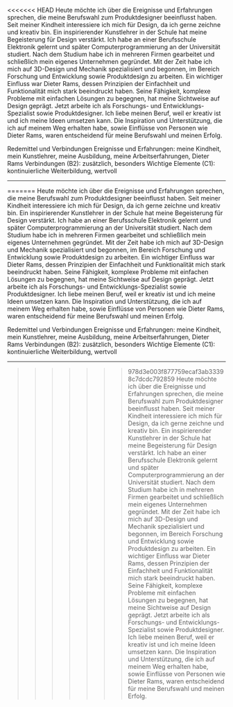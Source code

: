 <<<<<<< HEAD
Heute möchte ich über die Ereignisse und Erfahrungen sprechen, die meine Berufswahl zum Produktdesigner beeinflusst haben.
Seit meiner Kindheit interessiere ich mich für Design, da ich gerne zeichne und kreativ bin. Ein inspirierender Kunstlehrer in der Schule hat meine Begeisterung für Design verstärkt.
Ich habe an einer Berufsschule Elektronik gelernt und später Computerprogrammierung an der Universität studiert. Nach dem Studium habe ich in mehreren Firmen gearbeitet und schließlich mein eigenes Unternehmen gegründet. Mit der Zeit habe ich mich auf 3D-Design und Mechanik spezialisiert und begonnen, im Bereich Forschung und Entwicklung sowie Produktdesign zu arbeiten.
Ein wichtiger Einfluss war Dieter Rams, dessen Prinzipien der Einfachheit und Funktionalität mich stark beeindruckt haben. Seine Fähigkeit, komplexe Probleme mit einfachen Lösungen zu begegnen, hat meine Sichtweise auf Design geprägt.
Jetzt arbeite ich als Forschungs- und Entwicklungs-Spezialist sowie Produktdesigner. Ich liebe meinen Beruf, weil er kreativ ist und ich meine Ideen umsetzen kann. Die Inspiration und Unterstützung, die ich auf meinem Weg erhalten habe, sowie Einflüsse von Personen wie Dieter Rams, waren entscheidend für meine Berufswahl und meinen Erfolg.


Redemittel und Verbindungen
Ereignisse und Erfahrungen: meine Kindheit, mein Kunstlehrer, meine Ausbildung, meine Arbeitserfahrungen, Dieter Rams
Verbindungen (B2): zusätzlich, besonders
Wichtige Elemente (C1): kontinuierliche Weiterbildung, wertvoll

-------
=======
Heute möchte ich über die Ereignisse und Erfahrungen sprechen, die meine Berufswahl zum Produktdesigner beeinflusst haben.
Seit meiner Kindheit interessiere ich mich für Design, da ich gerne zeichne und kreativ bin. Ein inspirierender Kunstlehrer in der Schule hat meine Begeisterung für Design verstärkt.
Ich habe an einer Berufsschule Elektronik gelernt und später Computerprogrammierung an der Universität studiert. Nach dem Studium habe ich in mehreren Firmen gearbeitet und schließlich mein eigenes Unternehmen gegründet. Mit der Zeit habe ich mich auf 3D-Design und Mechanik spezialisiert und begonnen, im Bereich Forschung und Entwicklung sowie Produktdesign zu arbeiten.
Ein wichtiger Einfluss war Dieter Rams, dessen Prinzipien der Einfachheit und Funktionalität mich stark beeindruckt haben. Seine Fähigkeit, komplexe Probleme mit einfachen Lösungen zu begegnen, hat meine Sichtweise auf Design geprägt.
Jetzt arbeite ich als Forschungs- und Entwicklungs-Spezialist sowie Produktdesigner. Ich liebe meinen Beruf, weil er kreativ ist und ich meine Ideen umsetzen kann. Die Inspiration und Unterstützung, die ich auf meinem Weg erhalten habe, sowie Einflüsse von Personen wie Dieter Rams, waren entscheidend für meine Berufswahl und meinen Erfolg.


Redemittel und Verbindungen
Ereignisse und Erfahrungen: meine Kindheit, mein Kunstlehrer, meine Ausbildung, meine Arbeitserfahrungen, Dieter Rams
Verbindungen (B2): zusätzlich, besonders
Wichtige Elemente (C1): kontinuierliche Weiterbildung, wertvoll

-------
>>>>>>> 978d3e003f877759ecaf3ab33398c7dcdc792859
Heute möchte ich über die Ereignisse und Erfahrungen sprechen, die meine Berufswahl zum Produktdesigner beeinflusst haben.<break time="2.0s" /> 
Seit meiner Kindheit interessiere ich mich für Design, da ich gerne zeichne und kreativ bin.<break time="2.0s" /> 
  Ein inspirierender Kunstlehrer in der Schule hat meine Begeisterung für Design verstärkt.<break time="2.0s" /> 
Ich habe an einer Berufsschule Elektronik gelernt und später Computerprogrammierung an der Universität studiert.<break time="2.0s" /> 
  Nach dem Studium habe ich in mehreren Firmen gearbeitet und schließlich mein eigenes Unternehmen gegründet.<break time="2.0s" /> 
  Mit der Zeit habe ich mich auf 3D-Design und Mechanik spezialisiert und begonnen, im Bereich Forschung und Entwicklung sowie Produktdesign zu arbeiten.<break time="2.0s" /> 
Ein wichtiger Einfluss war Dieter Rams, dessen Prinzipien der Einfachheit und Funktionalität mich stark beeindruckt haben.<break time="2.0s" /> 
  Seine Fähigkeit, komplexe Probleme mit einfachen Lösungen zu begegnen, hat meine Sichtweise auf Design geprägt.<break time="2.0s" /> 
Jetzt arbeite ich als Forschungs- und Entwicklungs-Spezialist sowie Produktdesigner.<break time="2.0s" /> 
  Ich liebe meinen Beruf, weil er kreativ ist und ich meine Ideen umsetzen kann.<break time="2.0s" /> 
  Die Inspiration und Unterstützung, die ich auf meinem Weg erhalten habe, sowie Einflüsse von Personen wie Dieter Rams, waren entscheidend für meine Berufswahl und meinen Erfolg.